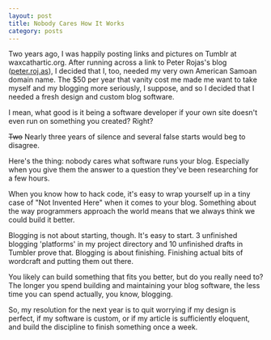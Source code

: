 ```yaml
---
layout: post
title: Nobody Cares How It Works
category: posts
---
```

Two years ago, I was happily posting links and pictures on Tumblr at waxcathartic.org.  After running across a link to Peter Rojas's blog ([peter.roj.as](http://peter.roj.as/)), I decided that I, too, needed my very own American Samoan domain name. The $50 per year that vanity cost me made me want to take myself and my blogging more seriously, I suppose, and so I decided that I needed a fresh design and custom blog software.

I mean, what good is it being a software developer if your own site doesn't even run on something you created? Right?

<strike>Two</strike> Nearly three years of silence and several false starts would beg to disagree. 

Here's the thing: nobody cares what software runs your blog. Especially when you give them the answer to a question they've been researching for a few hours. 

When you know how to hack code, it's easy to wrap yourself up in a tiny case of "Not Invented Here" when it comes to your blog. Something about the way programmers approach the world means that we always think we could build it better.

Blogging is not about starting, though. It's easy to start. 3 unfinished blogging 'platforms' in my project directory and 10 unfinished drafts in Tumbler prove that. Blogging is about finishing. Finishing actual bits of wordcraft and putting them out there.

You likely can build something that fits you better, but do you really need to? The longer you spend building and maintaining your blog software, the less time you can spend actually, you know, blogging.

So, my resolution for the next year is to quit worrying if my design is perfect, if my software is custom, or if my article is sufficiently eloquent, and build the discipline to finish something once a week.

